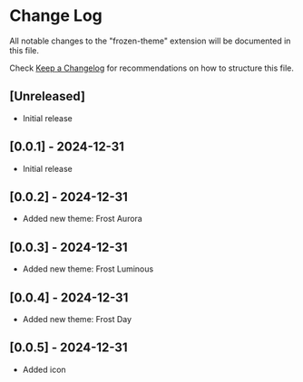 # Change Log

All notable changes to the "frozen-theme" extension will be documented in this file.

Check [Keep a Changelog](http://keepachangelog.com/) for recommendations on how to structure this file.

## [Unreleased]

-   Initial release

## [0.0.1] - 2024-12-31

-   Initial release

## [0.0.2] - 2024-12-31

-   Added new theme: Frost Aurora

## [0.0.3] - 2024-12-31

-   Added new theme: Frost Luminous

## [0.0.4] - 2024-12-31

-   Added new theme: Frost Day

## [0.0.5] - 2024-12-31

-   Added icon

